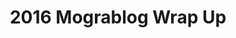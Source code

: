 ---
title: 2016 Mograblog Wrap Up
published: 2016-10-15T22:30:00.001-07:00
layout: post.pug
keywords: chrome, extension
description: Chrome extensions rock! They are super easy. Start one today!
---